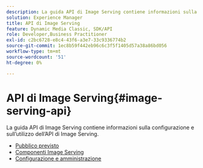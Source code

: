 ```yaml
---
description: La guida API di Image Serving contiene informazioni sulla configurazione e sull’utilizzo dell’API di Image Serving.
solution: Experience Manager
title: API di Image Serving
feature: Dynamic Media Classic, SDK/API
role: Developer,Business Practitioner
exl-id: c2bc6728-e8c4-43f6-a3e7-33c9336774b2
source-git-commit: 1ec8b59f442eb96c6c3f5f1405d57a38a86bd056
workflow-type: tm+mt
source-wordcount: '51'
ht-degree: 0%

---
```


# API di Image Serving{#image-serving-api}

La guida API di Image Serving contiene informazioni sulla configurazione e sull’utilizzo dell’API di Image Serving.

* [Pubblico previsto](c-intended-audience.md)
* [Componenti Image Serving](r-components.md)
* [Configurazione e amministrazione](c-configuration-and-administration/c-configuration-and-administration.md)
